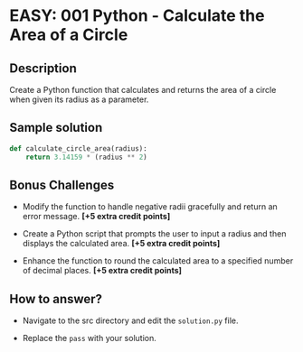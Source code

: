 # EASY: 001 Python - Calculate the Area of a Circle

## Description

Create a Python function that calculates and returns the area of a circle when given its radius as a parameter.

## Sample solution

```python
def calculate_circle_area(radius):
    return 3.14159 * (radius ** 2)
```

## Bonus Challenges

- Modify the function to handle negative radii gracefully and return an error message. **[+5 extra credit points]**

- Create a Python script that prompts the user to input a radius and then displays the calculated area. **[+5 extra credit points]**

- Enhance the function to round the calculated area to a specified number of decimal places. **[+5 extra credit points]**

## How to answer?

- Navigate to the src directory and edit the `solution.py` file.

- Replace the `pass` with your solution.
